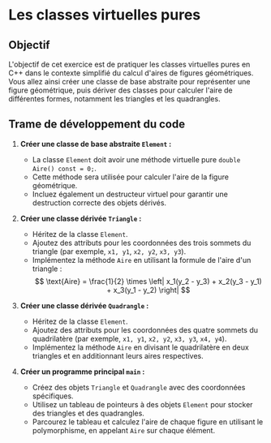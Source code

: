 # Les classes virtuelles pures

## Objectif
L'objectif de cet exercice est de pratiquer les classes virtuelles pures en C++ dans le contexte simplifié du calcul d'aires de figures géométriques. Vous allez ainsi créer une classe de base abstraite pour représenter une figure géométrique, puis dériver des classes pour calculer l'aire de différentes formes, notamment les triangles et les quadrangles.

## Trame de développement du code

1. **Créer une classe de base abstraite `Element` :**
   - La classe `Element` doit avoir une méthode virtuelle pure `double Aire() const = 0;`.
   - Cette méthode sera utilisée pour calculer l'aire de la figure géométrique.
   - Incluez également un destructeur virtuel pour garantir une destruction correcte des objets dérivés.

2. **Créer une classe dérivée `Triangle` :**
   - Héritez de la classe `Element`.
   - Ajoutez des attributs pour les coordonnées des trois sommets du triangle (par exemple, `x1, y1`, `x2, y2`, `x3, y3`).
   - Implémentez la méthode `Aire` en utilisant la formule de l'aire d'un triangle :
     $$
     \text{Aire} = \frac{1}{2} \times \left| x_1(y_2 - y_3) + x_2(y_3 - y_1) + x_3(y_1 - y_2) \right|
     $$
3. **Créer une classe dérivée `Quadrangle` :**
   - Héritez de la classe `Element`.
   - Ajoutez des attributs pour les coordonnées des quatre sommets du quadrilatère (par exemple, `x1, y1`, `x2, y2`, `x3, y3`, `x4, y4`).
   - Implémentez la méthode `Aire` en divisant le quadrilatère en deux triangles et en additionnant leurs aires respectives.

4. **Créer un programme principal `main` :**
   - Créez des objets `Triangle` et `Quadrangle` avec des coordonnées spécifiques.
   - Utilisez un tableau de pointeurs à des objets `Element` pour stocker des triangles et des quadrangles.
   - Parcourez le tableau et calculez l'aire de chaque figure en utilisant le polymorphisme, en appelant `Aire` sur chaque élément.


